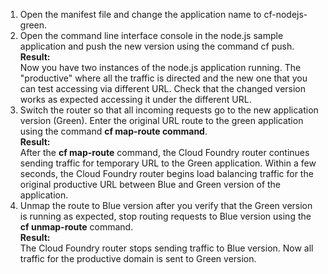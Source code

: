 1. Open the manifest file and change the application name to cf-nodejs-green.
2. Open the command line interface console in the node.js sample application and push the new version using the command cf push.<br>
**Result:**<br>
Now you have two instances of the node.js application running. The "productive" where all the traffic is directed and the new one that you can test accessing via different URL. Check that the changed version works as expected accessing it under the different URL.<br>
3. Switch the router so that all incoming requests go to the new application version (Green). Enter the original URL route to the green application using the command **cf map-route command**.<br>
**Result:**<br>
After the **cf map-route** command, the Cloud Foundry router continues sending traffic for temporary URL to the Green application. Within a few seconds, the Cloud Foundry router begins load balancing traffic for the original productive URL between Blue and Green version of the application.
4. Unmap the route to Blue version after you verify that the Green version is running as expected, stop routing requests to Blue version using the **cf unmap-route** command.<br>
**Result:**<br>
The Cloud Foundry router stops sending traffic to Blue version. Now all traffic for the productive domain is sent to Green version.